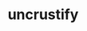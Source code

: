 ---
title: "uncrustify"
layout: cache
categories: [package, develop]
meta: {"compilers": ["apple-clang@16.0.0", "apple-clang@17.0.0", "gcc@10.5.0", "gcc@13.3.0", "gcc@7.5.0"], "num_specs": 101, "num_specs_by_stack": {"build_systems": 4, "developer-tools-aarch64-linux-gnu": 35, "developer-tools-darwin": 27, "developer-tools-x86_64_v3-linux-gnu": 35, "root": 101}, "oss": ["centos7", "rhel8", "sequoia", "ubuntu18.04"], "platforms": ["darwin", "linux"], "stacks": ["build_systems", "developer-tools-aarch64-linux-gnu", "developer-tools-darwin", "developer-tools-x86_64_v3-linux-gnu", "root"], "targets": ["aarch64", "x86_64_v3"], "versions": ["0.63", "0.74"]}
spec_details: [{"compiler": "gcc@13.3.0", "hash": "2dvcbi6rqgwkzenad27jktepoemogwps", "os": "rhel8", "platform": "linux", "size": "-", "stacks": ["developer-tools-aarch64-linux-gnu", "root"], "target": "aarch64", "variants": ["build_system=cmake", "build_type=Release", "generator=make", "~ipo"], "versions": ["0.74"]}, {"compiler": "gcc@13.3.0", "hash": "2e6ppddxty3x6taeor7euxgejam6luhn", "os": "rhel8", "platform": "linux", "size": "-", "stacks": ["developer-tools-aarch64-linux-gnu", "root"], "target": "aarch64", "variants": ["build_system=cmake", "build_type=Release", "commit=62048b01507304653ea98a74b31e0edbadaf7496", "generator=make", "~ipo"], "versions": ["0.74"]}, {"compiler": "apple-clang@17.0.0", "hash": "2fnombyxtpru7tvkxr42q52bn5whmyja", "os": "sequoia", "platform": "darwin", "size": "-", "stacks": ["developer-tools-darwin", "root"], "target": "aarch64", "variants": ["build_system=cmake", "build_type=Release", "commit=62048b01507304653ea98a74b31e0edbadaf7496", "generator=make", "~ipo"], "versions": ["0.74"]}, {"compiler": "apple-clang@16.0.0", "hash": "3b6g4igjwsgc5cexx442zeja35jgxzfn", "os": "sequoia", "platform": "darwin", "size": "-", "stacks": ["developer-tools-darwin", "root"], "target": "aarch64", "variants": ["build_system=cmake", "build_type=Release", "generator=make", "~ipo"], "versions": ["0.74"]}, {"compiler": "apple-clang@17.0.0", "hash": "3phajsjmsbsvpg44bmfw7ufua6a42zts", "os": "sequoia", "platform": "darwin", "size": "-", "stacks": ["developer-tools-darwin", "root"], "target": "aarch64", "variants": ["build_system=cmake", "build_type=Release", "commit=62048b01507304653ea98a74b31e0edbadaf7496", "generator=make", "~ipo"], "versions": ["0.74"]}, {"compiler": "gcc@13.3.0", "hash": "3tq3ys6qv5yxa7ehjmyxp3lyg7mvkt3m", "os": "rhel8", "platform": "linux", "size": "-", "stacks": ["developer-tools-aarch64-linux-gnu", "root"], "target": "aarch64", "variants": ["build_system=cmake", "build_type=Release", "commit=62048b01507304653ea98a74b31e0edbadaf7496", "generator=make", "~ipo"], "versions": ["0.74"]}, {"compiler": "gcc@13.3.0", "hash": "3wydqleya4eeo5ylmpo5cngrur6sjngp", "os": "rhel8", "platform": "linux", "size": "-", "stacks": ["developer-tools-aarch64-linux-gnu", "root"], "target": "aarch64", "variants": ["build_system=cmake", "build_type=Release", "generator=make", "~ipo"], "versions": ["0.74"]}, {"compiler": "gcc@13.3.0", "hash": "4i3ktvtfkntua2segfnyw35y4gw7ipk6", "os": "rhel8", "platform": "linux", "size": "-", "stacks": ["developer-tools-aarch64-linux-gnu", "root"], "target": "aarch64", "variants": ["build_system=cmake", "build_type=Release", "commit=62048b01507304653ea98a74b31e0edbadaf7496", "generator=make", "~ipo"], "versions": ["0.74"]}, {"compiler": "gcc@13.3.0", "hash": "4tkqtcvyww55bwkx4ywuss2rctciutwr", "os": "rhel8", "platform": "linux", "size": "-", "stacks": ["developer-tools-aarch64-linux-gnu", "root"], "target": "aarch64", "variants": ["build_system=cmake", "build_type=Release", "commit=62048b01507304653ea98a74b31e0edbadaf7496", "generator=make", "~ipo"], "versions": ["0.74"]}, {"compiler": "gcc@13.3.0", "hash": "5cvzhpcr635fmbheuzidlv4k6aallrqd", "os": "rhel8", "platform": "linux", "size": "-", "stacks": ["developer-tools-aarch64-linux-gnu", "root"], "target": "aarch64", "variants": ["build_system=cmake", "build_type=Release", "generator=make", "~ipo"], "versions": ["0.74"]}, {"compiler": "gcc@13.3.0", "hash": "6phle473ky6ouvzibmcuc4a6ryjs2grj", "os": "rhel8", "platform": "linux", "size": "-", "stacks": ["developer-tools-aarch64-linux-gnu", "root"], "target": "aarch64", "variants": ["build_system=cmake", "build_type=Release", "commit=62048b01507304653ea98a74b31e0edbadaf7496", "generator=make", "~ipo"], "versions": ["0.74"]}, {"compiler": "gcc@10.5.0", "hash": "6q6p4tdmejzg7hyyp42jfg3ltftpifmb", "os": "centos7", "platform": "linux", "size": "-", "stacks": ["developer-tools-x86_64_v3-linux-gnu", "root"], "target": "x86_64_v3", "variants": ["build_system=cmake", "build_type=Release", "generator=make", "~ipo"], "versions": ["0.74"]}, {"compiler": "gcc@7.5.0", "hash": "6zwwanvzgiyc4phdlonpgy6dfgk5r4gq", "os": "ubuntu18.04", "platform": "linux", "size": "-", "stacks": ["build_systems", "root"], "target": "x86_64_v3", "variants": ["build_system=cmake", "build_type=Release", "commit=62048b01507304653ea98a74b31e0edbadaf7496", "generator=make", "~ipo"], "versions": ["0.74"]}, {"compiler": "apple-clang@17.0.0", "hash": "75xugtmn32ommrgw7r6odbvxfbejtked", "os": "sequoia", "platform": "darwin", "size": "-", "stacks": ["developer-tools-darwin", "root"], "target": "aarch64", "variants": ["build_system=cmake", "build_type=Release", "commit=62048b01507304653ea98a74b31e0edbadaf7496", "generator=make", "~ipo"], "versions": ["0.74"]}, {"compiler": "apple-clang@16.0.0", "hash": "7kfajqqnvlq42kyozsquxazwrspbplzr", "os": "sequoia", "platform": "darwin", "size": "-", "stacks": ["developer-tools-darwin", "root"], "target": "aarch64", "variants": ["build_system=cmake", "build_type=Release", "generator=make", "~ipo"], "versions": ["0.74"]}, {"compiler": "gcc@13.3.0", "hash": "7zcod4ffku4k2mprmv3tcogzxrgzkljb", "os": "rhel8", "platform": "linux", "size": "-", "stacks": ["developer-tools-aarch64-linux-gnu", "root"], "target": "aarch64", "variants": ["build_system=cmake", "build_type=Release", "generator=make", "~ipo"], "versions": ["0.74"]}, {"compiler": "gcc@10.5.0", "hash": "a6nenjwbxayhofhmxgec537kpsenn2pl", "os": "centos7", "platform": "linux", "size": "-", "stacks": ["developer-tools-x86_64_v3-linux-gnu", "root"], "target": "x86_64_v3", "variants": ["build_system=cmake", "build_type=Release", "commit=62048b01507304653ea98a74b31e0edbadaf7496", "generator=make", "~ipo"], "versions": ["0.74"]}, {"compiler": "gcc@13.3.0", "hash": "a77ggfv5yvezw5ewgksbkync2ywatz45", "os": "rhel8", "platform": "linux", "size": "-", "stacks": ["developer-tools-aarch64-linux-gnu", "root"], "target": "aarch64", "variants": ["build_system=cmake", "build_type=Release", "commit=62048b01507304653ea98a74b31e0edbadaf7496", "generator=make", "~ipo"], "versions": ["0.74"]}, {"compiler": "gcc@13.3.0", "hash": "abbbzl3josdpsxqdpzj5glppj4aotyqu", "os": "rhel8", "platform": "linux", "size": "-", "stacks": ["developer-tools-aarch64-linux-gnu", "root"], "target": "aarch64", "variants": ["build_system=cmake", "build_type=Release", "commit=62048b01507304653ea98a74b31e0edbadaf7496", "generator=make", "~ipo"], "versions": ["0.74"]}, {"compiler": "gcc@10.5.0", "hash": "acy5kvdzsj2ccoiyegeqdy5arnaejlzc", "os": "centos7", "platform": "linux", "size": "-", "stacks": ["developer-tools-x86_64_v3-linux-gnu", "root"], "target": "x86_64_v3", "variants": ["build_system=cmake", "build_type=Release", "commit=62048b01507304653ea98a74b31e0edbadaf7496", "generator=make", "~ipo"], "versions": ["0.74"]}, {"compiler": "gcc@10.5.0", "hash": "ayhfu3ywtm34ecsx5mudphaekmj2qvii", "os": "centos7", "platform": "linux", "size": "-", "stacks": ["developer-tools-x86_64_v3-linux-gnu", "root"], "target": "x86_64_v3", "variants": ["build_system=cmake", "build_type=Release", "generator=make", "~ipo"], "versions": ["0.74"]}, {"compiler": "gcc@10.5.0", "hash": "azjdlicmjbxvmjl2gewnvw5w5oigtchp", "os": "centos7", "platform": "linux", "size": "-", "stacks": ["developer-tools-x86_64_v3-linux-gnu", "root"], "target": "x86_64_v3", "variants": ["build_system=cmake", "build_type=Release", "commit=62048b01507304653ea98a74b31e0edbadaf7496", "generator=make", "~ipo"], "versions": ["0.74"]}, {"compiler": "apple-clang@17.0.0", "hash": "b3qj5nf2igkjlsqctz4zgsmedgm3djtk", "os": "sequoia", "platform": "darwin", "size": "-", "stacks": ["developer-tools-darwin", "root"], "target": "aarch64", "variants": ["build_system=cmake", "build_type=Release", "commit=62048b01507304653ea98a74b31e0edbadaf7496", "generator=make", "~ipo"], "versions": ["0.74"]}, {"compiler": "gcc@10.5.0", "hash": "byeafp7dlf624cqvlamutg4nz364touy", "os": "centos7", "platform": "linux", "size": "-", "stacks": ["developer-tools-x86_64_v3-linux-gnu", "root"], "target": "x86_64_v3", "variants": ["build_system=cmake", "build_type=Release", "generator=make", "~ipo"], "versions": ["0.74"]}, {"compiler": "gcc@13.3.0", "hash": "clxkx35xq5imammh5lkdf5e2tuunlsva", "os": "rhel8", "platform": "linux", "size": "-", "stacks": ["developer-tools-aarch64-linux-gnu", "root"], "target": "aarch64", "variants": ["build_system=cmake", "build_type=Release", "generator=make", "~ipo"], "versions": ["0.74"]}, {"compiler": "gcc@13.3.0", "hash": "cq7cigjwae2rkous4dzspz3bdrd4aum2", "os": "rhel8", "platform": "linux", "size": "-", "stacks": ["developer-tools-aarch64-linux-gnu", "root"], "target": "aarch64", "variants": ["build_system=cmake", "build_type=Release", "commit=62048b01507304653ea98a74b31e0edbadaf7496", "generator=make", "~ipo"], "versions": ["0.74"]}, {"compiler": "gcc@10.5.0", "hash": "dyfx6sgq22supi3apt76jancbakjpjgr", "os": "centos7", "platform": "linux", "size": "-", "stacks": ["developer-tools-x86_64_v3-linux-gnu", "root"], "target": "x86_64_v3", "variants": ["build_system=cmake", "build_type=Release", "commit=62048b01507304653ea98a74b31e0edbadaf7496", "generator=make", "~ipo"], "versions": ["0.74"]}, {"compiler": "apple-clang@17.0.0", "hash": "eno7zgzlre6cmqzt4neapa2vh6vp5pvu", "os": "sequoia", "platform": "darwin", "size": "-", "stacks": ["developer-tools-darwin", "root"], "target": "aarch64", "variants": ["build_system=cmake", "build_type=Release", "commit=62048b01507304653ea98a74b31e0edbadaf7496", "generator=make", "~ipo"], "versions": ["0.74"]}, {"compiler": "apple-clang@17.0.0", "hash": "eummajioqgulqgktx2kmkwcnrfprl4ho", "os": "sequoia", "platform": "darwin", "size": "-", "stacks": ["developer-tools-darwin", "root"], "target": "aarch64", "variants": ["build_system=cmake", "build_type=Release", "commit=62048b01507304653ea98a74b31e0edbadaf7496", "generator=make", "~ipo"], "versions": ["0.74"]}, {"compiler": "apple-clang@17.0.0", "hash": "exje6spqb32s7sn4336qwui45d2tvkut", "os": "sequoia", "platform": "darwin", "size": "-", "stacks": ["developer-tools-darwin", "root"], "target": "aarch64", "variants": ["build_system=cmake", "build_type=Release", "commit=62048b01507304653ea98a74b31e0edbadaf7496", "generator=make", "~ipo"], "versions": ["0.74"]}, {"compiler": "gcc@13.3.0", "hash": "f4rmeas3deduk7o2k553co66an2uzgvr", "os": "rhel8", "platform": "linux", "size": "-", "stacks": ["developer-tools-aarch64-linux-gnu", "root"], "target": "aarch64", "variants": ["build_system=cmake", "build_type=Release", "generator=make", "~ipo"], "versions": ["0.74"]}, {"compiler": "apple-clang@16.0.0", "hash": "f5yagpilu6j6fpmlje3o7n5nezlel2po", "os": "sequoia", "platform": "darwin", "size": "-", "stacks": ["developer-tools-darwin", "root"], "target": "aarch64", "variants": ["build_system=cmake", "build_type=Release", "generator=make", "~ipo"], "versions": ["0.74"]}, {"compiler": "gcc@10.5.0", "hash": "fhl5eg2pkd3jhowc3j7wye545ivg5eli", "os": "centos7", "platform": "linux", "size": "-", "stacks": ["developer-tools-x86_64_v3-linux-gnu", "root"], "target": "x86_64_v3", "variants": ["build_system=cmake", "build_type=Release", "generator=make", "~ipo"], "versions": ["0.74"]}, {"compiler": "apple-clang@16.0.0", "hash": "fleea44kedznhojooll7wz7sey2otsqu", "os": "sequoia", "platform": "darwin", "size": "-", "stacks": ["developer-tools-darwin", "root"], "target": "aarch64", "variants": ["build_system=cmake", "build_type=Release", "generator=make", "~ipo"], "versions": ["0.74"]}, {"compiler": "gcc@10.5.0", "hash": "fn467vukaypgsszh7vdffe5i2t6twe6k", "os": "centos7", "platform": "linux", "size": "-", "stacks": ["developer-tools-x86_64_v3-linux-gnu", "root"], "target": "x86_64_v3", "variants": ["build_system=cmake", "build_type=Release", "commit=62048b01507304653ea98a74b31e0edbadaf7496", "generator=make", "~ipo"], "versions": ["0.74"]}, {"compiler": "gcc@10.5.0", "hash": "g5l23oxtk7wndnpq2dj7s5p4vambhkyy", "os": "centos7", "platform": "linux", "size": "-", "stacks": ["developer-tools-x86_64_v3-linux-gnu", "root"], "target": "x86_64_v3", "variants": ["build_system=cmake", "build_type=Release", "commit=62048b01507304653ea98a74b31e0edbadaf7496", "generator=make", "~ipo"], "versions": ["0.74"]}, {"compiler": "gcc@7.5.0", "hash": "gexcohtcqpe4qcpewfa2cwnyqlcgneu6", "os": "ubuntu18.04", "platform": "linux", "size": "-", "stacks": ["build_systems", "root"], "target": "x86_64_v3", "variants": ["build_system=cmake", "build_type=Release", "commit=62048b01507304653ea98a74b31e0edbadaf7496", "generator=make", "~ipo"], "versions": ["0.74"]}, {"compiler": "apple-clang@16.0.0", "hash": "hzaozbjyepsyibvmfavhscth6eom6w2a", "os": "sequoia", "platform": "darwin", "size": "-", "stacks": ["developer-tools-darwin", "root"], "target": "aarch64", "variants": ["build_system=cmake", "build_type=Release", "generator=make", "~ipo"], "versions": ["0.74"]}, {"compiler": "gcc@10.5.0", "hash": "i6zj573mrs3u6l7jcernkicv674424ad", "os": "centos7", "platform": "linux", "size": "-", "stacks": ["developer-tools-x86_64_v3-linux-gnu", "root"], "target": "x86_64_v3", "variants": ["build_system=cmake", "build_type=Release", "generator=make", "~ipo"], "versions": ["0.74"]}, {"compiler": "apple-clang@16.0.0", "hash": "ibbphduwoaqk5msl45vxm3qous44y63e", "os": "sequoia", "platform": "darwin", "size": "-", "stacks": ["developer-tools-darwin", "root"], "target": "aarch64", "variants": ["build_system=cmake", "build_type=Release", "generator=make", "~ipo"], "versions": ["0.74"]}, {"compiler": "gcc@10.5.0", "hash": "iluicfnrxvdoqgglrwj3luq653gema6r", "os": "centos7", "platform": "linux", "size": "-", "stacks": ["developer-tools-x86_64_v3-linux-gnu", "root"], "target": "x86_64_v3", "variants": ["build_system=cmake", "build_type=Release", "commit=62048b01507304653ea98a74b31e0edbadaf7496", "generator=make", "~ipo"], "versions": ["0.74"]}, {"compiler": "gcc@10.5.0", "hash": "j5xynswtbh5tuca7dpu4bwjcczoipkok", "os": "centos7", "platform": "linux", "size": "-", "stacks": ["developer-tools-x86_64_v3-linux-gnu", "root"], "target": "x86_64_v3", "variants": ["build_system=cmake", "build_type=Release", "commit=62048b01507304653ea98a74b31e0edbadaf7496", "generator=make", "~ipo"], "versions": ["0.74"]}, {"compiler": "apple-clang@16.0.0", "hash": "ja2h5szegnyixysq6gumm4troydm622t", "os": "sequoia", "platform": "darwin", "size": "-", "stacks": ["developer-tools-darwin", "root"], "target": "aarch64", "variants": ["build_system=cmake", "build_type=Release", "generator=make", "~ipo"], "versions": ["0.74"]}, {"compiler": "gcc@10.5.0", "hash": "jg456ybly6jszyn7fjlpbnh6bb26yubm", "os": "centos7", "platform": "linux", "size": "-", "stacks": ["developer-tools-x86_64_v3-linux-gnu", "root"], "target": "x86_64_v3", "variants": ["build_system=cmake", "build_type=Release", "generator=make", "~ipo"], "versions": ["0.74"]}, {"compiler": "gcc@13.3.0", "hash": "jj7odbnzbz3irrmlq5nglsgzl23azobo", "os": "rhel8", "platform": "linux", "size": "-", "stacks": ["developer-tools-aarch64-linux-gnu", "root"], "target": "aarch64", "variants": ["build_system=cmake", "build_type=Release", "commit=62048b01507304653ea98a74b31e0edbadaf7496", "generator=make", "~ipo"], "versions": ["0.74"]}, {"compiler": "gcc@10.5.0", "hash": "jjqbtxniboe5cqq5iwvnup2mv5jk6w5q", "os": "centos7", "platform": "linux", "size": "-", "stacks": ["developer-tools-x86_64_v3-linux-gnu", "root"], "target": "x86_64_v3", "variants": ["build_system=cmake", "build_type=Release", "commit=62048b01507304653ea98a74b31e0edbadaf7496", "generator=make", "~ipo"], "versions": ["0.74"]}, {"compiler": "gcc@10.5.0", "hash": "jjtm3oipmuievu5ifn5y7xx7ogquj7ax", "os": "centos7", "platform": "linux", "size": "-", "stacks": ["developer-tools-x86_64_v3-linux-gnu", "root"], "target": "x86_64_v3", "variants": ["build_system=cmake", "build_type=Release", "commit=62048b01507304653ea98a74b31e0edbadaf7496", "generator=make", "~ipo"], "versions": ["0.74"]}, {"compiler": "gcc@7.5.0", "hash": "jwqavomi45ubk72sowgchi7tugjser2r", "os": "ubuntu18.04", "platform": "linux", "size": "-", "stacks": ["build_systems", "root"], "target": "x86_64_v3", "variants": ["build_system=autotools", "commit=44ce0f156396b79ddf3ed9242023a14e9665b76f"], "versions": ["0.63"]}, {"compiler": "gcc@10.5.0", "hash": "jy6gmp72ybsnucoalkyc2y5hgval7n25", "os": "centos7", "platform": "linux", "size": "-", "stacks": ["developer-tools-x86_64_v3-linux-gnu", "root"], "target": "x86_64_v3", "variants": ["build_system=cmake", "build_type=Release", "commit=62048b01507304653ea98a74b31e0edbadaf7496", "generator=make", "~ipo"], "versions": ["0.74"]}, {"compiler": "gcc@13.3.0", "hash": "k5msze4h3k4at5jk4fmc2kcyhwb7bpab", "os": "rhel8", "platform": "linux", "size": "-", "stacks": ["developer-tools-aarch64-linux-gnu", "root"], "target": "aarch64", "variants": ["build_system=cmake", "build_type=Release", "generator=make", "~ipo"], "versions": ["0.74"]}, {"compiler": "gcc@13.3.0", "hash": "kn3va2nsgyb3vvqdqpi5njsi5u2ze6cn", "os": "rhel8", "platform": "linux", "size": "-", "stacks": ["developer-tools-aarch64-linux-gnu", "root"], "target": "aarch64", "variants": ["build_system=cmake", "build_type=Release", "commit=62048b01507304653ea98a74b31e0edbadaf7496", "generator=make", "~ipo"], "versions": ["0.74"]}, {"compiler": "gcc@13.3.0", "hash": "ks46vdy6e4pf7iyi4xwjd6xbbpwennu5", "os": "rhel8", "platform": "linux", "size": "-", "stacks": ["developer-tools-aarch64-linux-gnu", "root"], "target": "aarch64", "variants": ["build_system=cmake", "build_type=Release", "commit=62048b01507304653ea98a74b31e0edbadaf7496", "generator=make", "~ipo"], "versions": ["0.74"]}, {"compiler": "gcc@13.3.0", "hash": "lo6vgfc2k7kplvnns45yohinlbioh2yn", "os": "rhel8", "platform": "linux", "size": "-", "stacks": ["developer-tools-aarch64-linux-gnu", "root"], "target": "aarch64", "variants": ["build_system=cmake", "build_type=Release", "generator=make", "~ipo"], "versions": ["0.74"]}, {"compiler": "gcc@13.3.0", "hash": "mbnabesrbjkvk3imuzhigl7yeoycncjz", "os": "rhel8", "platform": "linux", "size": "-", "stacks": ["developer-tools-aarch64-linux-gnu", "root"], "target": "aarch64", "variants": ["build_system=cmake", "build_type=Release", "commit=62048b01507304653ea98a74b31e0edbadaf7496", "generator=make", "~ipo"], "versions": ["0.74"]}, {"compiler": "gcc@13.3.0", "hash": "mcs3w7t3tngdopdcxgpr4s2mll46l76n", "os": "rhel8", "platform": "linux", "size": "-", "stacks": ["developer-tools-aarch64-linux-gnu", "root"], "target": "aarch64", "variants": ["build_system=cmake", "build_type=Release", "commit=62048b01507304653ea98a74b31e0edbadaf7496", "generator=make", "~ipo"], "versions": ["0.74"]}, {"compiler": "gcc@13.3.0", "hash": "mjny5ywdwexifmwa7fdplesidp4ndoyu", "os": "rhel8", "platform": "linux", "size": "-", "stacks": ["developer-tools-aarch64-linux-gnu", "root"], "target": "aarch64", "variants": ["build_system=cmake", "build_type=Release", "commit=62048b01507304653ea98a74b31e0edbadaf7496", "generator=make", "~ipo"], "versions": ["0.74"]}, {"compiler": "gcc@10.5.0", "hash": "mtiepua6n6ae2aghksl34x5hlts2md6m", "os": "centos7", "platform": "linux", "size": "-", "stacks": ["developer-tools-x86_64_v3-linux-gnu", "root"], "target": "x86_64_v3", "variants": ["build_system=cmake", "build_type=Release", "commit=62048b01507304653ea98a74b31e0edbadaf7496", "generator=make", "~ipo"], "versions": ["0.74"]}, {"compiler": "gcc@10.5.0", "hash": "mwq5nsd473umqunvmo4jtm3tjhdeolyz", "os": "centos7", "platform": "linux", "size": "-", "stacks": ["developer-tools-x86_64_v3-linux-gnu", "root"], "target": "x86_64_v3", "variants": ["build_system=cmake", "build_type=Release", "commit=62048b01507304653ea98a74b31e0edbadaf7496", "generator=make", "~ipo"], "versions": ["0.74"]}, {"compiler": "apple-clang@17.0.0", "hash": "nhihqj2spuaboqku6ftuglawdt74ur6s", "os": "sequoia", "platform": "darwin", "size": "-", "stacks": ["developer-tools-darwin", "root"], "target": "aarch64", "variants": ["build_system=cmake", "build_type=Release", "commit=62048b01507304653ea98a74b31e0edbadaf7496", "generator=make", "~ipo"], "versions": ["0.74"]}, {"compiler": "apple-clang@17.0.0", "hash": "nhiqmznetjmguwvfmzhs5qj2fkgfcl4v", "os": "sequoia", "platform": "darwin", "size": "-", "stacks": ["developer-tools-darwin", "root"], "target": "aarch64", "variants": ["build_system=cmake", "build_type=Release", "commit=62048b01507304653ea98a74b31e0edbadaf7496", "generator=make", "~ipo"], "versions": ["0.74"]}, {"compiler": "gcc@13.3.0", "hash": "oabyewiqz5kof4nrbwnfbvfvkyex573n", "os": "rhel8", "platform": "linux", "size": "-", "stacks": ["developer-tools-aarch64-linux-gnu", "root"], "target": "aarch64", "variants": ["build_system=cmake", "build_type=Release", "commit=62048b01507304653ea98a74b31e0edbadaf7496", "generator=make", "~ipo"], "versions": ["0.74"]}, {"compiler": "gcc@13.3.0", "hash": "oiptswnptl33sespymqzazzkk5xrjbum", "os": "rhel8", "platform": "linux", "size": "-", "stacks": ["developer-tools-aarch64-linux-gnu", "root"], "target": "aarch64", "variants": ["build_system=cmake", "build_type=Release", "commit=62048b01507304653ea98a74b31e0edbadaf7496", "generator=make", "~ipo"], "versions": ["0.74"]}, {"compiler": "apple-clang@16.0.0", "hash": "oqpi6urgydouhxl6x7jibw2ufl7vfrbw", "os": "sequoia", "platform": "darwin", "size": "-", "stacks": ["developer-tools-darwin", "root"], "target": "aarch64", "variants": ["build_system=cmake", "build_type=Release", "generator=make", "~ipo"], "versions": ["0.74"]}, {"compiler": "gcc@10.5.0", "hash": "oyrqbwraxvkdut2j22d7fm5ldi3mkmui", "os": "centos7", "platform": "linux", "size": "-", "stacks": ["developer-tools-x86_64_v3-linux-gnu", "root"], "target": "x86_64_v3", "variants": ["build_system=cmake", "build_type=Release", "commit=62048b01507304653ea98a74b31e0edbadaf7496", "generator=make", "~ipo"], "versions": ["0.74"]}, {"compiler": "gcc@10.5.0", "hash": "p4uhdzkdyipovea3lstljxd2k46z7tbp", "os": "centos7", "platform": "linux", "size": "-", "stacks": ["developer-tools-x86_64_v3-linux-gnu", "root"], "target": "x86_64_v3", "variants": ["build_system=cmake", "build_type=Release", "generator=make", "~ipo"], "versions": ["0.74"]}, {"compiler": "apple-clang@16.0.0", "hash": "palfvr72o4phgxm7tmgt6rucmfc5iigz", "os": "sequoia", "platform": "darwin", "size": "-", "stacks": ["developer-tools-darwin", "root"], "target": "aarch64", "variants": ["build_system=cmake", "build_type=Release", "commit=62048b01507304653ea98a74b31e0edbadaf7496", "generator=make", "~ipo"], "versions": ["0.74"]}, {"compiler": "gcc@10.5.0", "hash": "pfversjdklucjm5aig2ijjffg5cxaijc", "os": "centos7", "platform": "linux", "size": "-", "stacks": ["developer-tools-x86_64_v3-linux-gnu", "root"], "target": "x86_64_v3", "variants": ["build_system=cmake", "build_type=Release", "generator=make", "~ipo"], "versions": ["0.74"]}, {"compiler": "apple-clang@17.0.0", "hash": "ps53szyjwm6nfvxv3sps3hp7xfnktggx", "os": "sequoia", "platform": "darwin", "size": "-", "stacks": ["developer-tools-darwin", "root"], "target": "aarch64", "variants": ["build_system=cmake", "build_type=Release", "commit=62048b01507304653ea98a74b31e0edbadaf7496", "generator=make", "~ipo"], "versions": ["0.74"]}, {"compiler": "gcc@13.3.0", "hash": "pzfrd2ptqunyntz7hdvmx3t66w6zsij5", "os": "rhel8", "platform": "linux", "size": "-", "stacks": ["developer-tools-aarch64-linux-gnu", "root"], "target": "aarch64", "variants": ["build_system=cmake", "build_type=Release", "generator=make", "~ipo"], "versions": ["0.74"]}, {"compiler": "gcc@10.5.0", "hash": "q5jajxhzdgufs4uidq2oskgtu6bwbdbn", "os": "centos7", "platform": "linux", "size": "-", "stacks": ["developer-tools-x86_64_v3-linux-gnu", "root"], "target": "x86_64_v3", "variants": ["build_system=cmake", "build_type=Release", "commit=62048b01507304653ea98a74b31e0edbadaf7496", "generator=make", "~ipo"], "versions": ["0.74"]}, {"compiler": "gcc@13.3.0", "hash": "qrgyzwrznvisyx2mfdu2k67lisxioi54", "os": "rhel8", "platform": "linux", "size": "-", "stacks": ["developer-tools-aarch64-linux-gnu", "root"], "target": "aarch64", "variants": ["build_system=cmake", "build_type=Release", "commit=62048b01507304653ea98a74b31e0edbadaf7496", "generator=make", "~ipo"], "versions": ["0.74"]}, {"compiler": "gcc@13.3.0", "hash": "quf2gpfrglfit2sma7oxhw7z2mat54o4", "os": "rhel8", "platform": "linux", "size": "-", "stacks": ["developer-tools-aarch64-linux-gnu", "root"], "target": "aarch64", "variants": ["build_system=cmake", "build_type=Release", "commit=62048b01507304653ea98a74b31e0edbadaf7496", "generator=make", "~ipo"], "versions": ["0.74"]}, {"compiler": "gcc@10.5.0", "hash": "qwygwj2qlyvfik75mpcozcrpxoyrzphp", "os": "centos7", "platform": "linux", "size": "-", "stacks": ["developer-tools-x86_64_v3-linux-gnu", "root"], "target": "x86_64_v3", "variants": ["build_system=cmake", "build_type=Release", "generator=make", "~ipo"], "versions": ["0.74"]}, {"compiler": "apple-clang@17.0.0", "hash": "rdwq2olgjtafb2l2jqau5eus4mghkon2", "os": "sequoia", "platform": "darwin", "size": "-", "stacks": ["developer-tools-darwin", "root"], "target": "aarch64", "variants": ["build_system=cmake", "build_type=Release", "commit=62048b01507304653ea98a74b31e0edbadaf7496", "generator=make", "~ipo"], "versions": ["0.74"]}, {"compiler": "gcc@10.5.0", "hash": "rek3txjhsqrg6jz477fh56uetskqe5r2", "os": "centos7", "platform": "linux", "size": "-", "stacks": ["developer-tools-x86_64_v3-linux-gnu", "root"], "target": "x86_64_v3", "variants": ["build_system=cmake", "build_type=Release", "commit=62048b01507304653ea98a74b31e0edbadaf7496", "generator=make", "~ipo"], "versions": ["0.74"]}, {"compiler": "apple-clang@17.0.0", "hash": "rjn6hgu7rj5bx7a64kzcac34ejdhfbwa", "os": "sequoia", "platform": "darwin", "size": "-", "stacks": ["developer-tools-darwin", "root"], "target": "aarch64", "variants": ["build_system=cmake", "build_type=Release", "commit=62048b01507304653ea98a74b31e0edbadaf7496", "generator=make", "~ipo"], "versions": ["0.74"]}, {"compiler": "gcc@10.5.0", "hash": "rjr76vwjzrbhjwhngw2zykdsnn5gltil", "os": "centos7", "platform": "linux", "size": "-", "stacks": ["developer-tools-x86_64_v3-linux-gnu", "root"], "target": "x86_64_v3", "variants": ["build_system=cmake", "build_type=Release", "generator=make", "~ipo"], "versions": ["0.74"]}, {"compiler": "gcc@13.3.0", "hash": "sto7pifr4uihwlgd52hvxbs6hxfx5cfb", "os": "rhel8", "platform": "linux", "size": "-", "stacks": ["developer-tools-aarch64-linux-gnu", "root"], "target": "aarch64", "variants": ["build_system=cmake", "build_type=Release", "generator=make", "~ipo"], "versions": ["0.74"]}, {"compiler": "gcc@13.3.0", "hash": "t46dahwacn5qj5kwvf6zj42ejbkvalct", "os": "rhel8", "platform": "linux", "size": "-", "stacks": ["developer-tools-aarch64-linux-gnu", "root"], "target": "aarch64", "variants": ["build_system=cmake", "build_type=Release", "generator=make", "~ipo"], "versions": ["0.74"]}, {"compiler": "gcc@10.5.0", "hash": "tg345tfyofhfv7y46du6yxkzygnd4ydt", "os": "centos7", "platform": "linux", "size": "-", "stacks": ["developer-tools-x86_64_v3-linux-gnu", "root"], "target": "x86_64_v3", "variants": ["build_system=cmake", "build_type=Release", "commit=62048b01507304653ea98a74b31e0edbadaf7496", "generator=make", "~ipo"], "versions": ["0.74"]}, {"compiler": "gcc@10.5.0", "hash": "tj4n7qjj2fi7irkbkzanfppvvmy4mk6n", "os": "centos7", "platform": "linux", "size": "-", "stacks": ["developer-tools-x86_64_v3-linux-gnu", "root"], "target": "x86_64_v3", "variants": ["build_system=cmake", "build_type=Release", "commit=62048b01507304653ea98a74b31e0edbadaf7496", "generator=make", "~ipo"], "versions": ["0.74"]}, {"compiler": "gcc@10.5.0", "hash": "tmd2wda36j6sn24v6wahkplfewvfn2ei", "os": "centos7", "platform": "linux", "size": "-", "stacks": ["developer-tools-x86_64_v3-linux-gnu", "root"], "target": "x86_64_v3", "variants": ["build_system=cmake", "build_type=Release", "generator=make", "~ipo"], "versions": ["0.74"]}, {"compiler": "gcc@13.3.0", "hash": "tww4pres6qxhgrhvwlc3dfvh4cydxioh", "os": "rhel8", "platform": "linux", "size": "-", "stacks": ["developer-tools-aarch64-linux-gnu", "root"], "target": "aarch64", "variants": ["build_system=cmake", "build_type=Release", "generator=make", "~ipo"], "versions": ["0.74"]}, {"compiler": "gcc@13.3.0", "hash": "u2yvw3is3ptu62qushpfuwwrno7pmqpb", "os": "rhel8", "platform": "linux", "size": "-", "stacks": ["developer-tools-aarch64-linux-gnu", "root"], "target": "aarch64", "variants": ["build_system=cmake", "build_type=Release", "commit=62048b01507304653ea98a74b31e0edbadaf7496", "generator=make", "~ipo"], "versions": ["0.74"]}, {"compiler": "gcc@7.5.0", "hash": "utbwnovrsfibhxjjxqvxhtlzkejxbzzi", "os": "ubuntu18.04", "platform": "linux", "size": "-", "stacks": ["build_systems", "root"], "target": "x86_64_v3", "variants": ["build_system=cmake", "build_type=Release", "commit=62048b01507304653ea98a74b31e0edbadaf7496", "generator=make", "~ipo"], "versions": ["0.74"]}, {"compiler": "gcc@10.5.0", "hash": "uuipgim5luzlpgechbui5bd6a3i7osve", "os": "centos7", "platform": "linux", "size": "-", "stacks": ["developer-tools-x86_64_v3-linux-gnu", "root"], "target": "x86_64_v3", "variants": ["build_system=cmake", "build_type=Release", "generator=make", "~ipo"], "versions": ["0.74"]}, {"compiler": "gcc@10.5.0", "hash": "uw2u6cuyk25qnqjdaotsezt2kksftpve", "os": "centos7", "platform": "linux", "size": "-", "stacks": ["developer-tools-x86_64_v3-linux-gnu", "root"], "target": "x86_64_v3", "variants": ["build_system=cmake", "build_type=Release", "commit=62048b01507304653ea98a74b31e0edbadaf7496", "generator=make", "~ipo"], "versions": ["0.74"]}, {"compiler": "apple-clang@17.0.0", "hash": "w4reekwlexdnclumj3xsfe3jza36gdpj", "os": "sequoia", "platform": "darwin", "size": "-", "stacks": ["developer-tools-darwin", "root"], "target": "aarch64", "variants": ["build_system=cmake", "build_type=Release", "commit=62048b01507304653ea98a74b31e0edbadaf7496", "generator=make", "~ipo"], "versions": ["0.74"]}, {"compiler": "gcc@13.3.0", "hash": "w7qzfhqjhc2ca6hm3dssnib57crzti6s", "os": "rhel8", "platform": "linux", "size": "-", "stacks": ["developer-tools-aarch64-linux-gnu", "root"], "target": "aarch64", "variants": ["build_system=cmake", "build_type=Release", "generator=make", "~ipo"], "versions": ["0.74"]}, {"compiler": "apple-clang@16.0.0", "hash": "x5jzzfuju2ikdh7apo6td73tjfmwpvga", "os": "sequoia", "platform": "darwin", "size": "-", "stacks": ["developer-tools-darwin", "root"], "target": "aarch64", "variants": ["build_system=cmake", "build_type=Release", "generator=make", "~ipo"], "versions": ["0.74"]}, {"compiler": "gcc@10.5.0", "hash": "x656mf3hw5orrrnocsyeaf5p6jy744wu", "os": "centos7", "platform": "linux", "size": "-", "stacks": ["developer-tools-x86_64_v3-linux-gnu", "root"], "target": "x86_64_v3", "variants": ["build_system=cmake", "build_type=Release", "commit=62048b01507304653ea98a74b31e0edbadaf7496", "generator=make", "~ipo"], "versions": ["0.74"]}, {"compiler": "apple-clang@17.0.0", "hash": "y2y4hbfn4e2u43qtlglopoz6rpkrbrxi", "os": "sequoia", "platform": "darwin", "size": "-", "stacks": ["developer-tools-darwin", "root"], "target": "aarch64", "variants": ["build_system=cmake", "build_type=Release", "commit=62048b01507304653ea98a74b31e0edbadaf7496", "generator=make", "~ipo"], "versions": ["0.74"]}, {"compiler": "gcc@10.5.0", "hash": "y6wzvxgnnu2g3iotpnc747jkttjxwg6a", "os": "centos7", "platform": "linux", "size": "-", "stacks": ["developer-tools-x86_64_v3-linux-gnu", "root"], "target": "x86_64_v3", "variants": ["build_system=cmake", "build_type=Release", "generator=make", "~ipo"], "versions": ["0.74"]}, {"compiler": "apple-clang@17.0.0", "hash": "ytnl3li5l4bxfk5luxbcpavp5cghze5q", "os": "sequoia", "platform": "darwin", "size": "-", "stacks": ["developer-tools-darwin", "root"], "target": "aarch64", "variants": ["build_system=cmake", "build_type=Release", "commit=62048b01507304653ea98a74b31e0edbadaf7496", "generator=make", "~ipo"], "versions": ["0.74"]}, {"compiler": "gcc@13.3.0", "hash": "yv3ybapgrvkxlohjnu4bntoaahz2377q", "os": "rhel8", "platform": "linux", "size": "-", "stacks": ["developer-tools-aarch64-linux-gnu", "root"], "target": "aarch64", "variants": ["build_system=cmake", "build_type=Release", "generator=make", "~ipo"], "versions": ["0.74"]}, {"compiler": "gcc@13.3.0", "hash": "yvtdeo7zoivv6wg2eksfnc7y2solkpom", "os": "rhel8", "platform": "linux", "size": "-", "stacks": ["developer-tools-aarch64-linux-gnu", "root"], "target": "aarch64", "variants": ["build_system=cmake", "build_type=Release", "commit=62048b01507304653ea98a74b31e0edbadaf7496", "generator=make", "~ipo"], "versions": ["0.74"]}, {"compiler": "apple-clang@17.0.0", "hash": "z5555qlfawiztxy6lq3wa2glxxmowrhs", "os": "sequoia", "platform": "darwin", "size": "-", "stacks": ["developer-tools-darwin", "root"], "target": "aarch64", "variants": ["build_system=cmake", "build_type=Release", "commit=62048b01507304653ea98a74b31e0edbadaf7496", "generator=make", "~ipo"], "versions": ["0.74"]}, {"compiler": "apple-clang@17.0.0", "hash": "z63fengwt6vstpdsft372rskspx37y5l", "os": "sequoia", "platform": "darwin", "size": "-", "stacks": ["developer-tools-darwin", "root"], "target": "aarch64", "variants": ["build_system=cmake", "build_type=Release", "commit=62048b01507304653ea98a74b31e0edbadaf7496", "generator=make", "~ipo"], "versions": ["0.74"]}, {"compiler": "gcc@10.5.0", "hash": "z6e3px5agvv4lodwaezrxt6sh5vluo4x", "os": "centos7", "platform": "linux", "size": "-", "stacks": ["developer-tools-x86_64_v3-linux-gnu", "root"], "target": "x86_64_v3", "variants": ["build_system=cmake", "build_type=Release", "commit=62048b01507304653ea98a74b31e0edbadaf7496", "generator=make", "~ipo"], "versions": ["0.74"]}, {"compiler": "gcc@13.3.0", "hash": "z767up3dkb2xsgsdpmae6z5iycghvuwd", "os": "rhel8", "platform": "linux", "size": "-", "stacks": ["developer-tools-aarch64-linux-gnu", "root"], "target": "aarch64", "variants": ["build_system=cmake", "build_type=Release", "commit=62048b01507304653ea98a74b31e0edbadaf7496", "generator=make", "~ipo"], "versions": ["0.74"]}, {"compiler": "gcc@10.5.0", "hash": "zzku6sm4pbx6nutkqmi3z7bflc7q5tiq", "os": "centos7", "platform": "linux", "size": "-", "stacks": ["developer-tools-x86_64_v3-linux-gnu", "root"], "target": "x86_64_v3", "variants": ["build_system=cmake", "build_type=Release", "generator=make", "~ipo"], "versions": ["0.74"]}]
---